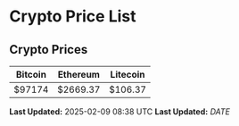 # Crypto Price List

## Crypto Prices
| Bitcoin | Ethereum | Litecoin |
| ------- | -------- | -------- |
| $97174 | $2669.37 | $106.37 |
**Last Updated:** 2025-02-09 08:38 UTC
**Last Updated:** $DATE$
